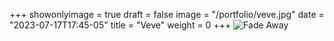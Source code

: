 +++
showonlyimage = true
draft = false
image = "/portfolio/veve.jpg"
date = "2023-07-17T17:45-05"
title = "Veve"
weight = 0
+++
![Fade Away](/portfolio/veve.jpg)


